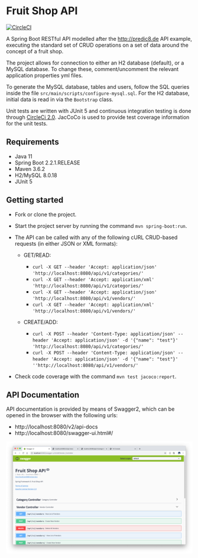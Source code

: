 # Fruit Shop API
[![CircleCI](https://circleci.com/gh/Carla-de-Beer/fruit-shop-api.svg?style=svg)](https://circleci.com/gh/Carla-de-Beer/fruit-shop-api)

A Spring Boot RESTful API modelled after the http://predic8.de API example, executing the standard set of CRUD operations on a set of data around the concept of a fruit shop.

The project allows for connection to either an H2 database (default), or a MySQL database. To change these, comment/uncomment the relevant application properties yml files.

To generate the MySQL database, tables and users, follow the SQL queries inside the file `src/main/scripts/configure-mysql.sql`. For the H2 database, initial data is read in via the `Bootstrap` class.

Unit tests are written with JUnit 5 and continuous integration testing is done through [CircleCi 2.0](https://circleci.com/docs/2.0/). JacCoCo is used to provide test coverage information for the unit tests.

## Requirements

* Java 11
* Spring Boot 2.2.1.RELEASE
* Maven 3.6.2
* H2/MySQL 8.0.18
* JUnit 5

## Getting started

* Fork or clone the project.
* Start the project server by running the command `mvn spring-boot:run`.
* The API can be called with any of the following cURL CRUD-based requests (in either JSON or XML formats):

  * GET/READ:

    * ```curl -X GET --header 'Accept: application/json' 'http://localhost:8080/api/v1/categories/'```
    * ```curl -X GET --header 'Accept: application/xml' 'http://localhost:8080/api/v1/categories/'```
    * ```curl -X GET --header 'Accept: application/json' 'http://localhost:8080/api/v1/vendors/'```
    * ```curl -X GET --header 'Accept: application/xml' 'http://localhost:8080/api/v1/vendors/'```

  * CREATE/ADD:

    * ```curl -X POST --header 'Content-Type: application/json' --header 'Accept: application/json' -d '{"name": "test"}' 'http://localhost:8080/api/v1/categories/'```
    * ```curl -X POST --header 'Content-Type: application/json' --header 'Accept: application/json' -d '{"name": "test"}' ''http://localhost:8080/api/v1/vendors/'```

*  Check code coverage with the command `mvn test jacoco:report`.
## API Documentation

API documentation is provided by means of Swagger2, which can be opened in the browser with the following urls:

* http://localhost:8080/v2/api-docs
* http://localhost:8080/swagger-ui.html#/

<p align="center">
  <img src="images/screenShot-01.png"/>
</p>